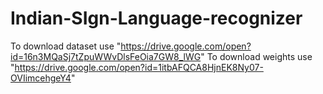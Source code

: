 # Indian-SIgn-Language-recognizer
To download dataset use "https://drive.google.com/open?id=16n3MQaSj7tZpuWWvDlsFeOia7GW8_lWG"
To download weights use "https://drive.google.com/open?id=1itbAFQCA8HjnEK8Ny07-OVIimcehgeY4"
